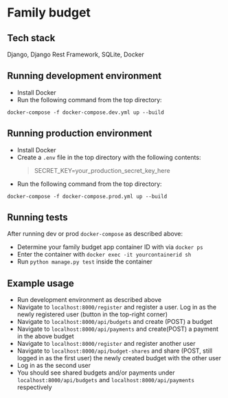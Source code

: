 # Family budget

## Tech stack

Django, Django Rest Framework, SQLite, Docker

## Running development environment

* Install Docker
* Run the following command from the top directory:

`docker-compose -f docker-compose.dev.yml up --build`

## Running production environment

* Install Docker
* Create a `.env` file in the top directory with the following contents:
    > SECRET_KEY=your_production_secret_key_here
* Run the following command from the top directory:

`docker-compose -f docker-compose.prod.yml up --build`

## Running tests

After running dev or prod `docker-compose` as described above:
* Determine your family budget app container ID with via `docker ps`
* Enter the container with `docker exec -it yourcontainerid sh`
* Run `python manage.py test` inside the container

## Example usage

* Run development environment as described above
* Navigate to `localhost:8000/register` and register a user. Log in as the newly registered user (button in the top-right corner)
* Navigate to `localhost:8000/api/budgets` and create (POST) a budget
* Navigate to `localhost:8000/api/payments` and create(POST) a payment in the above budget
* Navigate to `localhost:8000/register` and register another user
* Navigate to `localhost:8000/api/budget-shares` and share (POST, still logged in as the first user) the newly created budget with the other user
* Log in as the second user
* You should see shared budgets and/or payments under `localhost:8000/api/budgets` and `localhost:8000/api/payments` respectively

